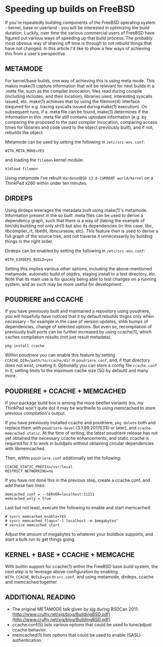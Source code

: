 Speeding up  builds on FreeBSD
==============================

If you're repeatedly building components of the FreeBSD operating system - kernel, base or userland - you will be interested in optimizing the build duration. Luckily, over time the various commercial users of FreeBSD have figured out various ways of speeding up that build process. The probably most obvious way of shaving off time is through to not rebuild things that have not changed. 
In this article I'd like to show a few ways of achieving this from a user's perspective.


METAMODE
--------

For kernel/base builds, one way of achieving this is using meta mode. This makes make(1) capture information that will be relevant for next builds in a .meta file, such as the compiler invocation, files read during compile (including includes, and their location), libraries used, interesting syscalls issued, etc. make(1) achieves that by using the filemon(4) interface (required for e.g. tracing syscalls issued during make(1) execution). On subsequent runs, if a .meta file can be found, make(1) determines if the information in this .meta file still contains uptodate information (e.g. by comparing the proposed to the past compiler invocation, comparing access times for libraries and code used to the object previously built), and if not, rebuilds the object.

Metamode can be used by setting the following in `/etc/src-env.conf`:

```
WITH_META_MODE=YES
```

and loading the `filemon` kernel module:

```
kldload filemon
```

Using metamode I've rebuilt `HardenedBSD 12.0-CURRENT world/kernel` on a ThinkPad x260 within under ten minutes.

DIRDEPS
-------

Using dirdeps leverages the metadata built using make(1)'s metamode. Information present in the so built .meta files can be used to derive a dependency graph, such that there is a way of (taking the example of bin/sh) building not only sh(1) but also its dependencies (in this case, libc, libcompiler_rt, libedit, libncursesw, etc). This feature then is used to derive a full graph of the source tree, and not traverse it unnecessarily by building things in the right order.

Dirdeps can be enabled by setting the following in `/etc/src-env.conf`:

```
WITH_DIRDEPS_BUILD=yes
```

Setting this implies various other options, including the above-mentioned metamode, automatic build of objdirs, staging install to a test directory, etc. Note that its main use is for quickly being able to test changes on a running system, and as such may be more useful for development.

POUDRIERE and CCACHE
--------------------

If you have previously built and maintained a repository using poudriere, you will hopefully have noticed that it by default rebuilds thigns only when necessary - for example in the case of version updates, shlib bumps of dependencies, change of selected options. But even so, recompilation of previously built ports can be further increased by using ccache(1), which caches compilation results (not just result metadata). 

```
pkg install ccache
```

Within poudriere you can enable this feature by setting `CCACHE_DIR=/path/to/ccache/dir` in `poudriere.conf`, and, if that directory does not exist, creating it. Optionally you can store a config file `ccache.conf` in it, setting limits to the maximum cache size (5G by default) and many more.

POUDRIERE + CCACHE + MEMCACHED
------------------------------

If your package build box is among the more beefier variants (no, my ThinkPad won't quite do) it may be worthwile to using memcached to store previous compilation's output. 

If you have previously installed ccache and poudriere, `pkg delete` both and replace them with `poudriere-devel` (3.1.99.20170310 or later), and `ccache-memcached-static`. At the time of writing, the latest poudriere release has not yet obtained the necessary ccache enhancements, and static ccache is required for it to work in buildjails without obtaining circular dependencies with libmemcached.

Then, within `poudriere.conf` additionally set the following:

```
CCACHE_STATIC_PREFIX=/usr/local
RESTRICT_NETWORKING=no
```

If you have not done this in the previous step, create a ccache.conf, and add these two lines:

```
memcached_conf = --SERVER=localhost:11211
memcached_only = true
```

Last but not least, execute the following to enable and start memcached:

```
# sysrc memcached_enable=YES
# sysrc memcached_flags="-l localhost -m $megabytes"
# service memcached start
```

Adjust the amount of megabytes to whatever your buildbox supports, and start a bulk run to get things going.

KERNEL + BASE + CCACHE + MEMCACHE
---------------------------------

With builtin support for ccache(1) within the FreeBSD base build system, the next step is to leverage above configuration by enabling `WITH_CCACHE_BUILD=yes` in `src.conf`, and using metamode, dirdeps, ccache and memcached together.



ADDITIONAL READING
------------------
- The original METAMODE talk given by sjg during BSDCan 2011:
  [http://www.crufty.net/sjg/blog/BuildingBSD.pdf](http://www.crufty.net/sjg/blog/BuildingBSD.pdf).
- ccache.conf(5) lists various options that could be used to tune/adjust ccache behavior.
- memcached(1) lists options that could be used to enable (SASL) authentication.
